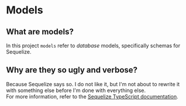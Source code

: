 # Models

## What are models?
In this project `models` refer to *database* models, specifically schemas for Sequelize.

## Why are they so ugly and verbose?
Because Sequelize says so. I do not like it, but I'm not about to rewrite it with something else before I'm done with everything else.  
For more information, refer to the [Sequelize TypeScript documentation](https://sequelize.org/docs/v6/other-topics/typescript/).